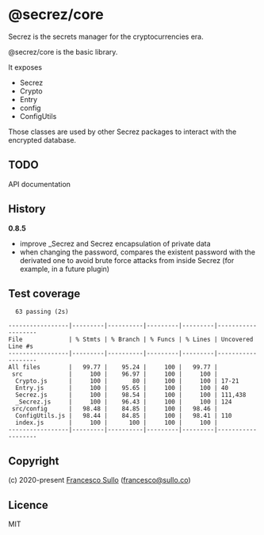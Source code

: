 # @secrez/core

Secrez is the secrets manager for the cryptocurrencies era.

@secrez/core is the basic library.

It exposes 
* Secrez
* Crypto
* Entry
* config
* ConfigUtils

Those classes are used by other Secrez packages to interact with the encrypted database.


## TODO

API documentation

## History

__0.8.5__
* improve _Secrez and Secrez encapsulation of private data
* when changing the password, compares the existent password with the derivated one to avoid brute force attacks from inside Secrez (for example, in a future plugin)  


## Test coverage

```
  63 passing (2s)

-----------------|---------|----------|---------|---------|-------------------
File             | % Stmts | % Branch | % Funcs | % Lines | Uncovered Line #s 
-----------------|---------|----------|---------|---------|-------------------
All files        |   99.77 |    95.24 |     100 |   99.77 |                   
 src             |     100 |    96.97 |     100 |     100 |                   
  Crypto.js      |     100 |       80 |     100 |     100 | 17-21             
  Entry.js       |     100 |    95.65 |     100 |     100 | 40                
  Secrez.js      |     100 |    98.54 |     100 |     100 | 111,438           
  _Secrez.js     |     100 |    96.43 |     100 |     100 | 124               
 src/config      |   98.48 |    84.85 |     100 |   98.46 |                   
  ConfigUtils.js |   98.44 |    84.85 |     100 |   98.41 | 110               
  index.js       |     100 |      100 |     100 |     100 |                   
-----------------|---------|----------|---------|---------|-------------------
```


## Copyright

(c) 2020-present [Francesco Sullo](https://francesco.sullo.co) (<francesco@sullo.co>)

## Licence

MIT
